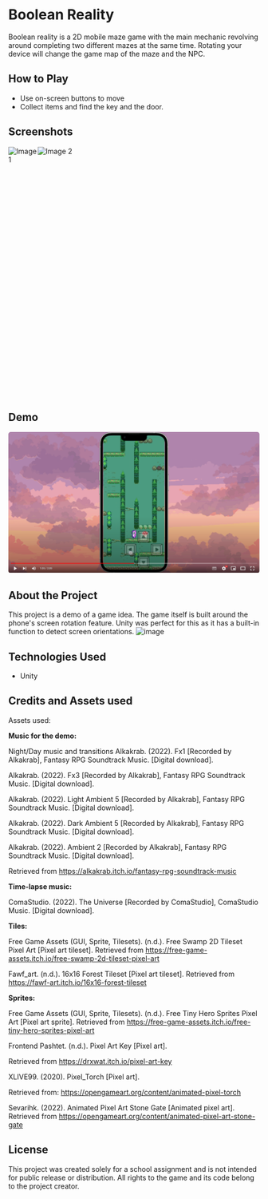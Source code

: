 # Boolean Reality

Boolean reality is a 2D mobile maze game with the main mechanic revolving around completing two different mazes at the same time. 
Rotating your device will change the game map of the maze and the NPC.


## How to Play

- Use on-screen buttons to move
- Collect items and find the key and the door.

## Screenshots
<div style="display: flex; justify-content: center;">
  <img src="https://github.com/MonikaBukov/split_reality_mobile/assets/135535997/ac428e61-71ee-494c-98dd-14fd769d94b1" height="500" alt="Image 1">
  <img src="https://github.com/MonikaBukov/split_reality_mobile/assets/135535997/0b4a1b6e-6484-46bf-b836-1b6067bcfe89" width="500" alt="Image 2">
</div>

## Demo
[![YouTube Video](https://github.com/MonikaBukov/split_reality_mobile/blob/main/Assets/phonep.png)](https://youtu.be/FPlyD4Jk2wM)

## About the Project

This project is a demo of a game idea. The game itself is built around the phone's screen rotation feature. Unity was perfect for this as it has a built-in function to detect screen orientations.
![image](https://github.com/MonikaBukov/split_reality_mobile/assets/135535997/1afdc9bf-c18d-4e82-86da-10de5a670a12)

## Technologies Used

- Unity

## Credits and Assets used
Assets used: 

**Music for the demo:**

Night/Day music and transitions 
Alkakrab. (2022). Fx1 [Recorded by Alkakrab], Fantasy RPG Soundtrack Music. [Digital download].  

Alkakrab. (2022). Fx3 [Recorded by Alkakrab], Fantasy RPG Soundtrack Music. [Digital download].  

Alkakrab. (2022). Light Ambient 5 [Recorded by Alkakrab], Fantasy RPG Soundtrack Music. [Digital download].  

Alkakrab. (2022). Dark Ambient 5 [Recorded by Alkakrab], Fantasy RPG Soundtrack Music. [Digital download].  

Alkakrab. (2022). Ambient 2 [Recorded by Alkakrab], Fantasy RPG Soundtrack Music. [Digital download].  

Retrieved from https://alkakrab.itch.io/fantasy-rpg-soundtrack-music 

**Time-lapse music:**

ComaStudio. (2022). The Universe [Recorded by ComaStudio], ComaStudio Music. [Digital download]. 

**Tiles:**

Free Game Assets (GUI, Sprite, Tilesets). (n.d.). Free Swamp 2D Tileset Pixel Art [Pixel art tileset]. Retrieved from https://free-game-assets.itch.io/free-swamp-2d-tileset-pixel-art 

Fawf_art. (n.d.). 16x16 Forest Tileset [Pixel art tileset]. Retrieved from https://fawf-art.itch.io/16x16-forest-tileset 

**Sprites:**

Free Game Assets (GUI, Sprite, Tilesets). (n.d.). Free Tiny Hero Sprites Pixel Art [Pixel art sprite]. Retrieved from https://free-game-assets.itch.io/free-tiny-hero-sprites-pixel-art 

Frontend Pashtet. (n.d.). Pixel Art Key [Pixel art].  

Retrieved from https://drxwat.itch.io/pixel-art-key 

XLIVE99. (2020). Pixel_Torch [Pixel art]. 

 Retrieved from: https://opengameart.org/content/animated-pixel-torch 

Sevarihk. (2022). Animated Pixel Art Stone Gate [Animated pixel art]. Retrieved from https://opengameart.org/content/animated-pixel-art-stone-gate 

## License 

This project was created solely for a school assignment and is not intended for public release or distribution. All rights to the game and its code belong to the project creator.
